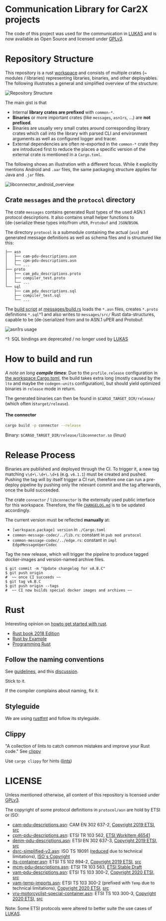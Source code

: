 # Communication Library for Car2X projects

The code of this project was used for the communication in [LUKAS] and is now available as Open Source and licensed
under [GPLv3].

# Repository Structure

This repository is a rust [workspace](https://doc.rust-lang.org/cargo/reference/workspaces.html) and consists of
multiple crates (~ modules / libraries) representing libraries, binaries, and other deployables.
The following illustrates a general and simplified overview of the structure:

![Repository Structure](doc/images/repository_structure.svg)

The main gist is that

- Internal **library crates are prefixed** with `common-*`.
- **Binaries** or more important crates (like `messages`, `asn1rs`, ...) are **not prefixed**.
- Binaries are usually very small crates around corresponding library crates which call into the library with parsed CLI
  and environment arguments as well as configured logger and tracer.
- External dependencies are often re-exported in the `common-*` crate they are introduced first to reduce the places a
  specific version of the external crate is mentioned in a `Cargo.toml`.

The following shows an illustration with a different focus.
While it explicitly mentions Android and `.aar` files, the same packaging structure applies for Java and `.jar` files.

![libconnector_android_overview](doc/images/libconnector_anrdoid_overview.png)


## Crate `messages` and the `protocol` directory

The crate `messages` contains generated Rust types of the used ASN.1 protocol descirptions.
It also contains small helper functions to (de-)serialize these types into/from `uPER`, `Protobuf` and `JSON`/`BSON`.

The directory `protocol` is a submodule containing the actual (`asn`) and generated message definitions as well as schema files and is structured like this:

```text
├── asn
│   ├── cam-pdu-descriptions.asn
│   ├── cpm-pdu-descriptions.asn
│   └── ...
├── proto
│   ├── cam_pdu_descriptions.proto
│   ├── compiler_test.proto
│   └── ...
└── sql
    ├── cam_pdu_descriptions.sql
    ├── compiler_test.sql
    └── ...
```

The [build script](https://doc.rust-lang.org/cargo/reference/build-scripts.html) at
[messages/build.rs](messages/build.rs) loads the `*.asn` files, creates `*.proto` definitions `*.sql`^1 and also writes to
`messages/src/` Rust data-structures, capable to be (de-)serialized from and to ASN.1 uPER and Protobuf:

![asn1rs usage](doc/images/asn1rs.png)

^1: SQL bindings are deprecated / no longer used by [LUKAS]



[git-subtree]: https://manpages.debian.org/testing/git-man/git-subtree.1.en.html

# How to build and run

_A note on long **compile times**_: Due to the `profile.release` configuration in [the workspace Cargo.toml](Cargo.toml),
the build takes extra long (mostly caused by the `lto` and maybe the `codegen-units` configuration), but should yield
optimized binaries in `release` mode in return.

The generated binaries can then be found in `$CARGO_TARGET_DIR/release/` (which often is`target/release`).

#### The connector
```bash
cargo build -p connector --release
```
Binary: `$CARGO_TARGET_DIR/release/libconnector.so` (linux)


# Release Process

Binaries are published and deployed through the CI.
To trigger it, a new tag matching `v\d+\.\d+\.\d+$` (e.g. `v6.1.1`) must be created and pushed.
Pushing the tag will by itself trigger a CI run, therefore one can run a pre-deploy pipeline by pushing only the relevant commit and the tag afterwards, once the build succeeded.

The crate `connector` / `libconnector` is the externally used public interface for this workspace.
Therefore, the file [`CHANGELOG.md`](CHANGELOG.md) is to be updated accordingly.

The current version must be reflected **manually** at:
- `[workspace.package] version` in `./Cargo.toml`
- `common-message-codec/../lib.rs`: constant in `pub mod protocol`
- `common-message-codec/../edge.rs`: constant in `impl EdgeMessageUperCodec`

Tag the new release, which will trigger the pipeline to produce tagged docker-images and version-named archive files.

```console
$ git commit -m "Update changelog for vA.B.C"
$ git push origin
#  ~~ once CI succeeds ~~
$ git tag vA.B.C
$ git push origin --tags
#  ~~ CI now builds special docker images and archives ~~
```


# Rust

Interesting opinion on [howto get started with rust](https://twitter.com/AndreaPessino/status/1042120425415700480).
- [Rust book 2018 Edition](https://doc.rust-lang.org/book/2018-edition/index.html)
- [Rust by Example](https://doc.rust-lang.org/rust-by-example/)
- [Programming Rust](https://www.amazon.com/Programming-Rust-Fast-Systems-Development-ebook/dp/B077NSY211)

## Follow the naming conventions

See [guidelines](https://rust-lang-nursery.github.io/api-guidelines/naming.html),
and this [discussion](https://github.com/rust-lang-nursery/api-guidelines/issues/29).

Stick to it.

If the compiler complains about naming, fix it.

## Styleguide

We are using [rustfmt](https://github.com/rust-lang-nursery/rustfmt) and follow its styleguide.

## Clippy

"A collection of lints to catch common mistakes and improve your Rust code."
See [clippy](https://github.com/rust-lang-nursery/rust-clippy)

Use ``cargo clippy`` for hints ([lints](https://rust-lang.github.io/rust-clippy/master/index.html))

# LICENSE

Unless mentioned otherwise, all content of this repository is licensed under [GPLv3].

The copyright of some protocol definitions in `protocol/asn` are hold by ETSI or ISO:

- [cam-pdu-descriptions.asn](protocol/asn/cam-pdu-descriptions.asn): CAM EN 302 637-2, [Copyright 2019 ETSI], [src](https://forge.etsi.org/rep/ITS/asn1/cam_en302637_2/-/blob/7ae4195d48dd468754a50f1a3bb0c2ce976ae15a/CAM-PDU-Descriptions.asn)
- [cpm-pdu-descriptions.asn](protocol/asn/cpm-pdu-descriptions.asn): ETSI TR 103 562, [ETSI WorkItem 46541]
- [denm-pdu-descriptions.asn](protocol/asn/denm-pdu-descriptions.asn): ETSI EN 302 637-3, [Copyright 2019 ETSI], [src](https://forge.etsi.org/rep/ITS/asn1/denm_en302637_3/-/blob/29ec748fd9a0e44b91e1896867fa34453781e334/DENM-PDU-Descriptions.asn)
- [dsrc-simplified-v2.asn](protocol/asn/dsrc-simplified-v2.asn): ISO TS 19091 ([reduced](https://github.com/riebl/vanetza/blob/0051ac5b0382fcf14f1318e2abb1de9899caf51b/asn1/ISO_TS_19091_CPM.asn) due to technical limitations), [ISO`s Copyright]
- [its-container.asn](protocol/asn/its-container.asn): ETSI TS 102 894-2, [Copyright 2019 ETSI], [src](https://forge.etsi.org/rep/ITS/asn1/cdd_ts102894_2/blob/151b191121d05c3b808f5dec14387339730db14f/ITS-Container.asn)
- [mcm-pdu-descriptions.asn](protocol/asn/mcm-pdu-descriptions.asn): ETSI TR 103 563, [ETSI Stable Draft]
- [vam-pdu-descriptions.asn](protocol/asn/vam-pdu-descriptions.asn): ETSI TS 103 300-2, [Copyright 2020 ETSI], [src](https://forge.etsi.org/rep/ITS/asn1/vam-ts103300_3/blob/d88b54fdf7a0cba9b2fb071a1be753fdd113fa91/VAM-PDU-Descriptions.asn)
- [vam-temp-imports.asn](protocol/asn/vam-temp-imports.asn): ETSI TS 103 300-2 (prefixed with `Temp` due to technical limitations), [Copyright 2020 ETSI], [src](https://forge.etsi.org/rep/ITS/asn1/vam-ts103300_3/blob/d88b54fdf7a0cba9b2fb071a1be753fdd113fa91/VAM-Temp-Imports.asn)
- [vru-motorcyclist-special-container.asn](protocol/asn/vru-motorcyclist-special-container.asn): ETSI TS 103 300-3, [Copyright 2020 ETSI], [src](https://forge.etsi.org/rep/ITS/asn1/vam-ts103300_3/blob/d88b54fdf7a0cba9b2fb071a1be753fdd113fa91/motorcyclist-special-container.asn)

Note: Some ETSI protocols were altered to better suite the use cases of [LUKAS].

[LUKAS]: https://projekt-lukas.de
[GPLv3]: LICENSE

[Copyright 2019 ETSI]: LICENSE_ETSI_2019
[Copyright 2020 ETSI]: LICENSE_ETSI_2020
[ETSI Stable Draft]: LICENSE_ETSI_2019
[ETSI WorkItem 46541]: https://portal.etsi.org/webapp/WorkProgram/Report_WorkItem.asp?wki_id=46541
[ISO`s Copyright]: https://www.iso.org/terms-conditions-licence-agreement.html#Customer-Licence
